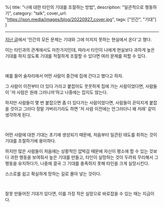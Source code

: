 %{
title: "나에 대한 타인의 기대를 조절하는 방법",
description: "일관적으로 행동하기",
category: "talk",
cover_url: "https://json.media/images/blog/20220927_cover.jpg",
tags: ["인간", "기대"]
}

---

[지난 글](https://json.media/blog/20220917_it_is_the_expectancy_stupid)에서 '인간의 모든 문제는 기대와 그에 미치지 못하는 현실에서 온다'고 했다.

이는 타인과의 관계에서도 마찬가지인데, 따라서 타인이 나에게 현실보다 과하게 높은 기대를 하지 않도록 기대를 적절하게 조절할 수 있다면 여러 문제를 피할 수 있다.

<br>

예를 들어 술자리에서 어떤 사람이 중간에 집에 간다고 했다고 하자.

그 사람이 이전부터 더 있다 가라고 붙잡아도 꿋꿋하게 집에 가는 사람이었다면, 사람들이 '저 사람은 원래 그러니까'하고 나중에는 잡지도 않는다.

하지만 사람들이 몇 번 붙잡으면 좀 더 있다가는 사람이었다면, 사람들이 끈덕지게 붙잡을 것이고 그러다 정말 가버리기라도 하면 '저 사람 이전에는 안그러더니 왜 저래' 같이 생각하게 된다.

<br>

어떤 사람에 대한 기대는 초기에 생성되기 때문에, 처음부터 일관된 태도를 취하는 것이 기대를 조절하기에 용이하다.

하지만 많은 사람들이 처음에는 상황적인 압박감 때문에 자신이 평소에 할 수 있는 것보다 과한 행동을 보여줘서 높은 기대를 만들고, 타인이 실망하는 것이 두려워 무리해서 그 행동을 유지하다가, 나중에 결국 그 기대를 충족하지 못해 타인을 크게 실망시킨다.

스스로를 쉽고 확실하게 망하는 길로 몰아 넣는 것이다.

<br>

잘못 만들어진 기대가 있다면, 이를 가장 작은 실망으로 바로잡을 수 있는 때는 지금이다.
